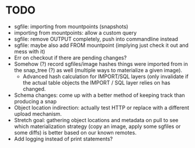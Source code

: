 # TODO
  * sgfile: importing from mountpoints (snapshots)
  * importing from mountpoints: allow a custom query
  * sgfile: remove OUTPUT completely, push into commandline instead
  * sgfile: maybe also add FROM mountpoint (implying just check it out and mess with it)
  * Err on checkout if there are pending changes?
  * Somehow (?) record sgfiles/image hashes things were imported from in the snap_tree (?) as well
    (multiple ways to materialize a given image).
    * Advanced hash calculation for IMPORT/SQL layers (only invalidate if the actual table objects the IMPORT
      / SQL layer relies on has changed.
  * Schema changes: come up with a better method of keeping track than producing a snap
  * Object location indirection: actually test HTTP or replace with a different upload mechanism.
  * Stretch goal: gathering object locations and metadata on pull to see which materialization strategy (copy an image,
    apply some sgfiles or some diffs) is better based on our known remotes.
  * Add logging instead of print statements?
